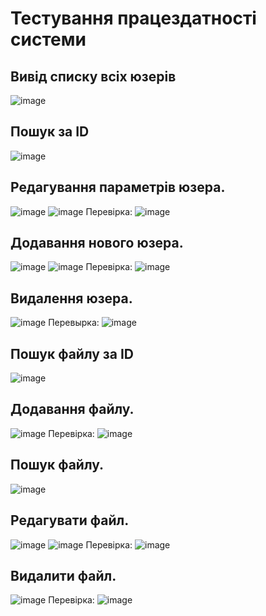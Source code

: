 # Тестування працездатності системи

## Вивід списку всіх юзерів
![image](https://github.com/ELSheadali/IO-16_open-data-management-system/assets/45803167/bcfc75db-1443-4622-841a-1af60a52dc0c)
## Пошук за ID
![image](https://github.com/ELSheadali/IO-16_open-data-management-system/assets/45803167/c852c837-0bd2-4e80-9eee-cc72f63cab00)
## Редагування параметрів юзера.
![image](https://github.com/ELSheadali/IO-16_open-data-management-system/assets/45803167/20621a3c-fb5c-4ab1-8b72-56c0d94681b0)
![image](https://github.com/ELSheadali/IO-16_open-data-management-system/assets/45803167/bc2ab85a-bd34-43cb-bfbb-6b8f8d55f13e)
Перевірка:
![image](https://github.com/ELSheadali/IO-16_open-data-management-system/assets/45803167/380b235c-726b-4724-9e2e-09d22722356e)
## Додавання нового юзера.
![image](https://github.com/ELSheadali/IO-16_open-data-management-system/assets/45803167/df215e22-a31c-434c-b138-8ac4fab62f30)
![image](https://github.com/ELSheadali/IO-16_open-data-management-system/assets/45803167/b63270f3-b413-4bb2-b66c-1ab6428c70bf)
Перевірка:
![image](https://github.com/ELSheadali/IO-16_open-data-management-system/assets/45803167/4f38448a-4c9e-4309-ae94-b19f474018f4)
## Видалення юзера.
![image](https://github.com/ELSheadali/IO-16_open-data-management-system/assets/45803167/bbf107a9-92be-43f0-bf38-479d4a4356f8)
Перевырка:
![image](https://github.com/ELSheadali/IO-16_open-data-management-system/assets/45803167/96736f32-5e97-4576-bb17-3c41d7465856)
## Пошук файлу за ID
![image](https://github.com/ELSheadali/IO-16_open-data-management-system/assets/45803167/1ed5447a-62a8-4406-b90d-b7c007266b79)
## Додавання файлу.
![image](https://github.com/ELSheadali/IO-16_open-data-management-system/assets/45803167/b479ab51-50a3-48a3-99c8-9f50c17d3146)
Перевірка:
![image](https://github.com/ELSheadali/IO-16_open-data-management-system/assets/45803167/87b13496-f0af-4af1-86e4-0856e6b350eb)
## Пошук файлу.
![image](https://github.com/ELSheadali/IO-16_open-data-management-system/assets/45803167/e049869a-eec7-4449-bddd-4d81def9358c)
## Редагувати файл.
![image](https://github.com/ELSheadali/IO-16_open-data-management-system/assets/45803167/232d6b16-cee0-42da-933c-69ed882674c2)
![image](https://github.com/ELSheadali/IO-16_open-data-management-system/assets/45803167/00eb47f9-2aa6-497f-8096-530be0fc0ce3)
Перевірка:
![image](https://github.com/ELSheadali/IO-16_open-data-management-system/assets/45803167/30ca4487-f193-44dc-8e15-cd6798003193)
## Видалити файл.
![image](https://github.com/ELSheadali/IO-16_open-data-management-system/assets/45803167/86c7df94-2acd-43db-be27-858d6d726aa9)
Перевірка:
![image](https://github.com/ELSheadali/IO-16_open-data-management-system/assets/45803167/10173c58-9f3b-41cb-9b89-bcc68ae7350a)

